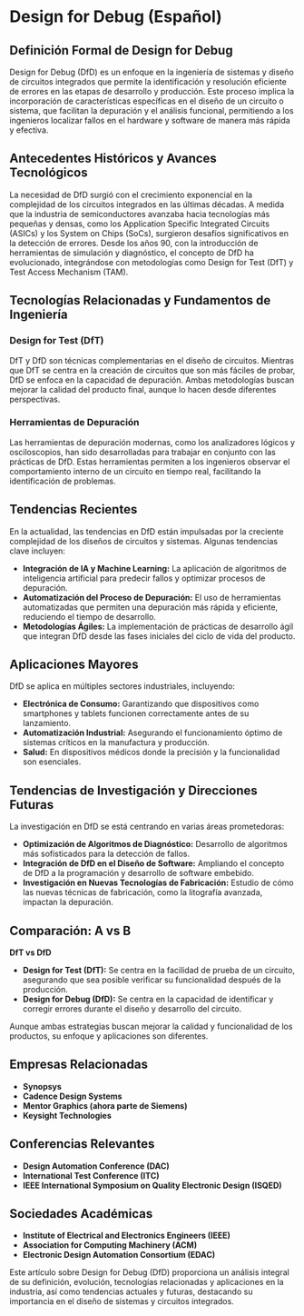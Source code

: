 # Design for Debug (Español)

## Definición Formal de Design for Debug

Design for Debug (DfD) es un enfoque en la ingeniería de sistemas y diseño de circuitos integrados que permite la identificación y resolución eficiente de errores en las etapas de desarrollo y producción. Este proceso implica la incorporación de características específicas en el diseño de un circuito o sistema, que facilitan la depuración y el análisis funcional, permitiendo a los ingenieros localizar fallos en el hardware y software de manera más rápida y efectiva.

## Antecedentes Históricos y Avances Tecnológicos

La necesidad de DfD surgió con el crecimiento exponencial en la complejidad de los circuitos integrados en las últimas décadas. A medida que la industria de semiconductores avanzaba hacia tecnologías más pequeñas y densas, como los Application Specific Integrated Circuits (ASICs) y los System on Chips (SoCs), surgieron desafíos significativos en la detección de errores. Desde los años 90, con la introducción de herramientas de simulación y diagnóstico, el concepto de DfD ha evolucionado, integrándose con metodologías como Design for Test (DfT) y Test Access Mechanism (TAM).

## Tecnologías Relacionadas y Fundamentos de Ingeniería

### Design for Test (DfT)

DfT y DfD son técnicas complementarias en el diseño de circuitos. Mientras que DfT se centra en la creación de circuitos que son más fáciles de probar, DfD se enfoca en la capacidad de depuración. Ambas metodologías buscan mejorar la calidad del producto final, aunque lo hacen desde diferentes perspectivas.

### Herramientas de Depuración

Las herramientas de depuración modernas, como los analizadores lógicos y osciloscopios, han sido desarrolladas para trabajar en conjunto con las prácticas de DfD. Estas herramientas permiten a los ingenieros observar el comportamiento interno de un circuito en tiempo real, facilitando la identificación de problemas.

## Tendencias Recientes

En la actualidad, las tendencias en DfD están impulsadas por la creciente complejidad de los diseños de circuitos y sistemas. Algunas tendencias clave incluyen:

- **Integración de IA y Machine Learning:** La aplicación de algoritmos de inteligencia artificial para predecir fallos y optimizar procesos de depuración.
- **Automatización del Proceso de Depuración:** El uso de herramientas automatizadas que permiten una depuración más rápida y eficiente, reduciendo el tiempo de desarrollo.
- **Metodologías Ágiles:** La implementación de prácticas de desarrollo ágil que integran DfD desde las fases iniciales del ciclo de vida del producto.

## Aplicaciones Mayores

DfD se aplica en múltiples sectores industriales, incluyendo:

- **Electrónica de Consumo:** Garantizando que dispositivos como smartphones y tablets funcionen correctamente antes de su lanzamiento.
- **Automatización Industrial:** Asegurando el funcionamiento óptimo de sistemas críticos en la manufactura y producción.
- **Salud:** En dispositivos médicos donde la precisión y la funcionalidad son esenciales.

## Tendencias de Investigación y Direcciones Futuras

La investigación en DfD se está centrando en varias áreas prometedoras:

- **Optimización de Algoritmos de Diagnóstico:** Desarrollo de algoritmos más sofisticados para la detección de fallos.
- **Integración de DfD en el Diseño de Software:** Ampliando el concepto de DfD a la programación y desarrollo de software embebido.
- **Investigación en Nuevas Tecnologías de Fabricación:** Estudio de cómo las nuevas técnicas de fabricación, como la litografía avanzada, impactan la depuración.

## Comparación: A vs B

**DfT vs DfD**

- **Design for Test (DfT):** Se centra en la facilidad de prueba de un circuito, asegurando que sea posible verificar su funcionalidad después de la producción.
- **Design for Debug (DfD):** Se centra en la capacidad de identificar y corregir errores durante el diseño y desarrollo del circuito.

Aunque ambas estrategias buscan mejorar la calidad y funcionalidad de los productos, su enfoque y aplicaciones son diferentes.

## Empresas Relacionadas

- **Synopsys**
- **Cadence Design Systems**
- **Mentor Graphics (ahora parte de Siemens)**
- **Keysight Technologies**

## Conferencias Relevantes

- **Design Automation Conference (DAC)**
- **International Test Conference (ITC)**
- **IEEE International Symposium on Quality Electronic Design (ISQED)**

## Sociedades Académicas

- **Institute of Electrical and Electronics Engineers (IEEE)**
- **Association for Computing Machinery (ACM)**
- **Electronic Design Automation Consortium (EDAC)**

Este artículo sobre Design for Debug (DfD) proporciona un análisis integral de su definición, evolución, tecnologías relacionadas y aplicaciones en la industria, así como tendencias actuales y futuras, destacando su importancia en el diseño de sistemas y circuitos integrados.